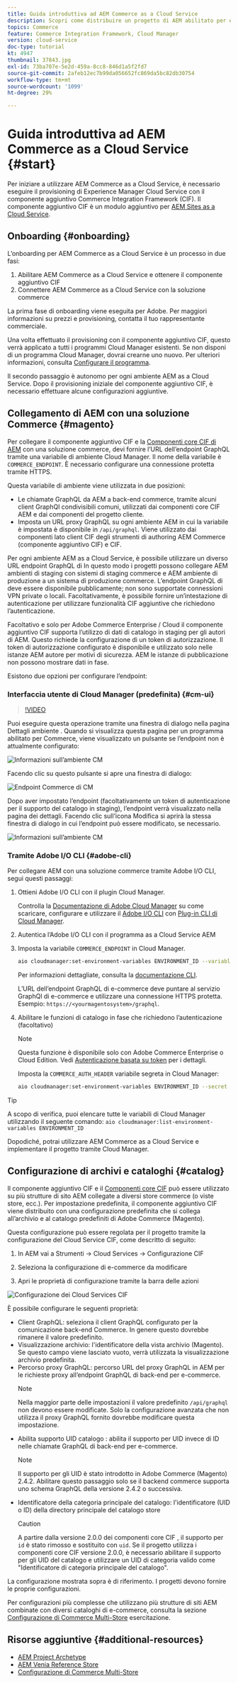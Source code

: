 ```yaml
---
title: Guida introduttiva ad AEM Commerce as a Cloud Service
description: Scopri come distribuire un progetto di AEM abilitato per e-commerce in un ambiente in esecuzione AEM as a Cloud Service. Utilizza le funzioni di Adobe Cloud Manager e una pipeline CI/CD per creare la vetrina di riferimento di Venia in un ambiente in esecuzione.
topics: Commerce
feature: Commerce Integration Framework, Cloud Manager
version: cloud-service
doc-type: tutorial
kt: 4947
thumbnail: 37843.jpg
exl-id: 73ba707e-5e2d-459a-8cc8-846d1a5f2fd7
source-git-commit: 2afeb12ec7b99da056652fc869da5bc82db30754
workflow-type: tm+mt
source-wordcount: '1099'
ht-degree: 29%

---
```


# Guida introduttiva ad AEM Commerce as a Cloud Service {#start}

Per iniziare a utilizzare AEM Commerce as a Cloud Service, è necessario eseguire il provisioning di Experience Manager Cloud Service con il componente aggiuntivo Commerce Integration Framework (CIF). Il componente aggiuntivo CIF è un modulo aggiuntivo per [AEM Sites as a Cloud Service](https://experienceleague.adobe.com/docs/experience-manager-cloud-service/sites/home.html).

## Onboarding {#onboarding}

L’onboarding per AEM Commerce as a Cloud Service è un processo in due fasi:

1. Abilitare AEM Commerce as a Cloud Service e ottenere il componente aggiuntivo CIF
2. Connettere AEM Commerce as a Cloud Service con la soluzione commerce

La prima fase di onboarding viene eseguita per Adobe. Per maggiori informazioni su prezzi e provisioning, contatta il tuo rappresentante commerciale.

Una volta effettuato il provisioning con il componente aggiuntivo CIF, questo verrà applicato a tutti i programmi Cloud Manager esistenti. Se non disponi di un programma Cloud Manager, dovrai crearne uno nuovo. Per ulteriori informazioni, consulta [Configurare il programma](https://experienceleague.adobe.com/docs/experience-manager-cloud-manager/using/getting-started/setting-up-program.html).

Il secondo passaggio è autonomo per ogni ambiente AEM as a Cloud Service. Dopo il provisioning iniziale del componente aggiuntivo CIF, è necessario effettuare alcune configurazioni aggiuntive.

## Collegamento di AEM con una soluzione Commerce {#magento}

Per collegare il componente aggiuntivo CIF e la [Componenti core CIF di AEM](https://github.com/adobe/aem-core-cif-components) con una soluzione commerce, devi fornire l’URL dell’endpoint GraphQL tramite una variabile di ambiente Cloud Manager. Il nome della variabile è `COMMERCE_ENDPOINT`. È necessario configurare una connessione protetta tramite HTTPS.

Questa variabile di ambiente viene utilizzata in due posizioni:

- Le chiamate GraphQL da AEM a back-end commerce, tramite alcuni client GraphQl condivisibili comuni, utilizzati dai componenti core CIF AEM e dai componenti del progetto cliente.
- Imposta un URL proxy GraphQL su ogni ambiente AEM in cui la variabile è impostata è disponibile in `/api/graphql`. Viene utilizzato dai componenti lato client CIF degli strumenti di authoring AEM Commerce (componente aggiuntivo CIF) e CIF.

Per ogni ambiente AEM as a Cloud Service, è possibile utilizzare un diverso URL endpoint GraphQL di In questo modo i progetti possono collegare AEM ambienti di staging con sistemi di staging commerce e AEM ambiente di produzione a un sistema di produzione commerce. L’endpoint GraphQL di deve essere disponibile pubblicamente; non sono supportate connessioni VPN private o locali. Facoltativamente, è possibile fornire un’intestazione di autenticazione per utilizzare funzionalità CIF aggiuntive che richiedono l’autenticazione.

Facoltativo e solo per Adobe Commerce Enterprise / Cloud il componente aggiuntivo CIF supporta l’utilizzo di dati di catalogo in staging per gli autori di AEM. Questo richiede la configurazione di un token di autorizzazione. Il token di autorizzazione configurato è disponibile e utilizzato solo nelle istanze AEM autore per motivi di sicurezza. AEM le istanze di pubblicazione non possono mostrare dati in fase.

Esistono due opzioni per configurare l’endpoint:

### Interfaccia utente di Cloud Manager (predefinita) {#cm-ui}

>[!VIDEO](https://video.tv.adobe.com/v/37843?quality=12&learn=on)

Puoi eseguire questa operazione tramite una finestra di dialogo nella pagina Dettagli ambiente . Quando si visualizza questa pagina per un programma abilitato per Commerce, viene visualizzato un pulsante se l’endpoint non è attualmente configurato:

![Informazioni sull’ambiente CM](/help/commerce-cloud/assets/commerce-cmui.png)

Facendo clic su questo pulsante si apre una finestra di dialogo:

![Endpoint Commerce di CM](/help/commerce-cloud/assets/commerce-cm-endpoint.png)

Dopo aver impostato l’endpoint (facoltativamente un token di autenticazione per il supporto del catalogo in staging), l’endpoint verrà visualizzato nella pagina dei dettagli. Facendo clic sull’icona Modifica si aprirà la stessa finestra di dialogo in cui l’endpoint può essere modificato, se necessario.

![Informazioni sull’ambiente CM](/help/commerce-cloud/assets/commerce-cmui-done.png)

### Tramite Adobe I/O CLI  {#adobe-cli}

Per collegare AEM con una soluzione commerce tramite Adobe I/O CLI, segui questi passaggi:

1. Ottieni Adobe I/O CLI con il plugin Cloud Manager.

   Controlla la [Documentazione di Adobe Cloud Manager](https://experienceleague.adobe.com/docs/experience-manager-cloud-manager/using/introduction-to-cloud-manager.html?lang=it) su come scaricare, configurare e utilizzare il [Adobe I/O CLI](https://github.com/adobe/aio-cli) con [Plug-in CLI di Cloud Manager](https://github.com/adobe/aio-cli-plugin-cloudmanager).

2. Autentica l’Adobe I/O CLI con il programma as a Cloud Service AEM

3. Imposta la variabile `COMMERCE_ENDPOINT` in Cloud Manager.

   ```bash
   aio cloudmanager:set-environment-variables ENVIRONMENT_ID --variable COMMERCE_ENDPOINT "<Magento GraphQL endpoint URL>"
   ```

   Per informazioni dettagliate, consulta la [documentazione CLI](https://github.com/adobe/aio-cli-plugin-cloudmanager#aio-cloudmanagerset-environment-variables-environmentid).

   L’URL dell’endpoint GraphQL di e-commerce deve puntare al servizio GraphQl di e-commerce e utilizzare una connessione HTTPS protetta. Esempio: `https://<yourmagentosystem>/graphql`.

4. Abilitare le funzioni di catalogo in fase che richiedono l’autenticazione (facoltativo)

   >[!NOTE]
   >
   >Questa funzione è disponibile solo con Adobe Commerce Enterprise o Cloud Edition. Vedi [Autenticazione basata su token](https://devdocs.magento.com/guides/v2.4/get-started/authentication/gs-authentication-token.html#integration-tokens) per i dettagli.

   Imposta la `COMMERCE_AUTH_HEADER` variabile segreta in Cloud Manager:

   ```bash
   aio cloudmanager:set-environment-variables ENVIRONMENT_ID --secret COMMERCE_AUTH_HEADER "Authorization: Bearer <Access Token>"
   ```

>[!TIP]
>
>A scopo di verifica, puoi elencare tutte le variabili di Cloud Manager utilizzando il seguente comando: `aio cloudmanager:list-environment-variables ENVIRONMENT_ID`

Dopodiché, potrai utilizzare AEM Commerce as a Cloud Service e implementare il progetto tramite Cloud Manager.

## Configurazione di archivi e cataloghi {#catalog}

Il componente aggiuntivo CIF e il [Componenti core CIF](https://github.com/adobe/aem-core-cif-components) può essere utilizzato su più strutture di sito AEM collegate a diversi store commerce (o viste store, ecc.). Per impostazione predefinita, il componente aggiuntivo CIF viene distribuito con una configurazione predefinita che si collega all’archivio e al catalogo predefiniti di Adobe Commerce (Magento).

Questa configurazione può essere regolata per il progetto tramite la configurazione del Cloud Service CIF, come descritto di seguito:

1. In AEM vai a Strumenti -> Cloud Services -> Configurazione CIF

2. Seleziona la configurazione di e-commerce da modificare

3. Apri le proprietà di configurazione tramite la barra delle azioni

![Configurazione dei Cloud Services CIF](/help/commerce-cloud/assets/cif-cloud-service-config.png)

È possibile configurare le seguenti proprietà:

- Client GraphQL: seleziona il client GraphQL configurato per la comunicazione back-end Commerce. In genere questo dovrebbe rimanere il valore predefinito.
- Visualizzazione archivio: l&#39;identificatore della vista archivio (Magento). Se questo campo viene lasciato vuoto, verrà utilizzata la visualizzazione archivio predefinita.
- Percorso proxy GraphQL: percorso URL del proxy GraphQL in AEM per le richieste proxy all’endpoint GraphQL di back-end per e-commerce.
   >[!NOTE]
   >
   > Nella maggior parte delle impostazioni il valore predefinito `/api/graphql` non devono essere modificate. Solo la configurazione avanzata che non utilizza il proxy GraphQL fornito dovrebbe modificare questa impostazione.
- Abilita supporto UID catalogo : abilita il supporto per UID invece di ID nelle chiamate GraphQL di back-end per e-commerce.
   >[!NOTE]
   >
   > Il supporto per gli UID è stato introdotto in Adobe Commerce (Magento) 2.4.2. Abilitare questo passaggio solo se il backend commerce supporta uno schema GraphQL della versione 2.4.2 o successiva.
- Identificatore della categoria principale del catalogo: l&#39;identificatore (UID o ID) della directory principale del catalogo store
   >[!CAUTION]
   >
   > A partire dalla versione 2.0.0 dei componenti core CIF , il supporto per `id` è stato rimosso e sostituito con `uid`. Se il progetto utilizza i componenti core CIF versione 2.0.0, è necessario abilitare il supporto per gli UID del catalogo e utilizzare un UID di categoria valido come &quot;Identificatore di categoria principale del catalogo&quot;.

La configurazione mostrata sopra è di riferimento. I progetti devono fornire le proprie configurazioni.

Per configurazioni più complesse che utilizzano più strutture di siti AEM combinate con diversi cataloghi di e-commerce, consulta la sezione [Configurazione di Commerce Multi-Store](configuring/multi-store-setup.md) esercitazione.

## Risorse aggiuntive {#additional-resources}

- [AEM Project Archetype](https://github.com/adobe/aem-project-archetype)
- [AEM Venia Reference Store](https://github.com/adobe/aem-cif-guides-venia)
- [Configurazione di Commerce Multi-Store](configuring/multi-store-setup.md)

